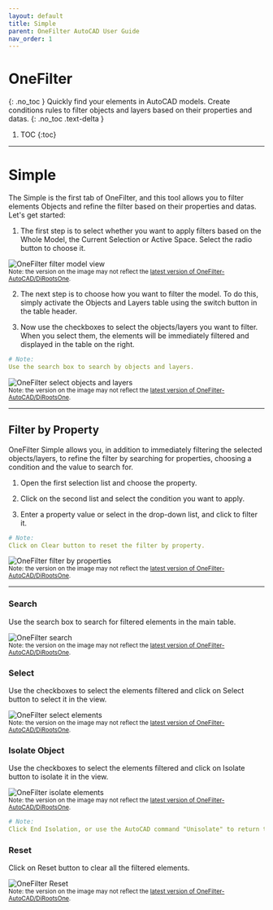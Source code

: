 ```yaml
---
layout: default
title: Simple
parent: OneFilter AutoCAD User Guide
nav_order: 1
---
```


# OneFilter
{: .no_toc }
Quickly find your elements in AutoCAD models. Create conditions rules to filter objects and layers based on their properties and datas.
{: .no_toc .text-delta }

1. TOC
{:toc}

---

# Simple

The Simple is the first tab of OneFilter, and this tool allows you to filter elements Objects and refine the filter based on their properties and datas. Let's get started:

1. The first step is to select whether you want to apply filters based on the Whole Model, the Current Selection or Active Space. Select the radio button to choose it.

![OneFilter filter model view](../../../../assets\images\OneFilter\OF-Sm-FilterModel.gif)  
<sub>Note: the version on the image may not reflect the [latest version of OneFilter-AutoCAD/DiRootsOne](https://diroots.com/autocad-plugins/dirootsone-for-autocad/).</sub>

2. The next step is to choose how you want to filter the model. To do this, simply activate the Objects and Layers table using the switch button in the table header.

3. Now use the checkboxes to select the objects/layers you want to filter. When you select them, the elements will be immediately filtered and displayed in the table on the right.

```yaml
# Note:
Use the search box to search by objects and layers.
```

![OneFilter select objects and layers](../../../../assets\images\OneFilter\OF-Sm-Object-Layer.gif)  
<sub>Note: the version on the image may not reflect the [latest version of OneFilter-AutoCAD/DiRootsOne](https://diroots.com/autocad-plugins/dirootsone-for-autocad/).</sub>

---

## Filter by Property

OneFilter Simple allows you, in addition to immediately filtering the selected objects/layers, to refine the filter by searching for properties, choosing a condition and the value to search for.

1. Open the first selection list and choose the property.

2. Click on the second list and select the condition you want to apply.

3. Enter a property value or select in the drop-down list, and click to filter it.

```yaml
# Note:
Click on Clear button to reset the filter by property.
```

![OneFilter filter by properties](../../../../assets\images\OneFilter\OF-Sm-Properties.gif)  
<sub>Note: the version on the image may not reflect the [latest version of OneFilter-AutoCAD/DiRootsOne](https://diroots.com/autocad-plugins/dirootsone-for-autocad/).</sub>

---

### Search

Use the search box to search for filtered elements in the main table.

![OneFilter search](../../../../assets\images\OneFilter\OF-Sm-Search.gif)  
<sub>Note: the version on the image may not reflect the [latest version of OneFilter-AutoCAD/DiRootsOne](https://diroots.com/autocad-plugins/dirootsone-for-autocad/).</sub>

### Select

Use the checkboxes to select the elements filtered and click on Select button to select it in the view.

![OneFilter select elements](../../../../assets\images\OneFilter\OF-Sm-Select.gif)  
<sub>Note: the version on the image may not reflect the [latest version of OneFilter-AutoCAD/DiRootsOne](https://diroots.com/autocad-plugins/dirootsone-for-autocad/).</sub>

### Isolate Object

Use the checkboxes to select the elements filtered and click on Isolate button to isolate it in the view.

![OneFilter isolate elements](../../../../assets\images\OneFilter\OF-Sm-Isolate.gif)  
<sub>Note: the version on the image may not reflect the [latest version of OneFilter-AutoCAD/DiRootsOne](https://diroots.com/autocad-plugins/dirootsone-for-autocad/).</sub>

```yaml
# Note:
Click End Isolation, or use the AutoCAD command "Unisolate" to return to the entire model view.
```

### Reset

Click on Reset button to clear all the filtered elements.

![OneFilter Reset](../../../../assets\images\OneFilter\OF-Sm-Reset.gif)  
<sub>Note: the version on the image may not reflect the [latest version of OneFilter-AutoCAD/DiRootsOne](https://diroots.com/autocad-plugins/dirootsone-for-autocad/).</sub>